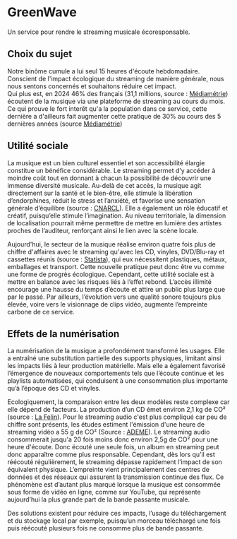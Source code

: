 # GreenWave
Un service pour rendre le streaming musicale écoresponsable.

## Choix du sujet
Notre binôme cumule a lui seul 15 heures d'écoute hebdomadaire. Conscient de l'impact écologique du streaming de manière générale, nous nous sentons concernés et souhaitons réduire cet impact.  
Qui plus est, en 2024 46% des français (31,1 millions, source : [Médiamétrie](https://www.mediametrie.fr/fr/musique-et-medias-un-engouement-tres-fort-du-public-pour-une-offre-multiple)) écoutent de la musique via une plateforme de streaming au cours du mois. Ce qui prouve le fort interêt qu'a la population dans ce service, cette dernière a d'ailleurs fait augmenter cette pratique de 30% au cours des 5 dernières années (source [Médiamétrie](https://www.mediametrie.fr/fr/musique-et-medias-un-engouement-tres-fort-du-public-pour-une-offre-multiple))


## Utilité sociale

La musique est un bien culturel essentiel et son accessibilité élargie constitue un bénéfice considérable. Le streaming permet d’y accéder à moindre coût tout en donnant à chacun la possibilité de découvrir une immense diversité musicale. Au-delà de cet accès, la musique agit directement sur la santé et le bien-être, elle stimule la libération d’endorphines, réduit le stress et l’anxiété, et favorise une sensation générale d’équilibre (source : [CNARCL](https://www.cnracl.retraites.fr/retraite/climats/societe/les-bienfaits-de-la-musique)). Elle a également un rôle éducatif et créatif, puisqu’elle stimule l’imagination. Au niveau territoriale, la dimension de localisation pourrait même permettre de mettre en lumière des artistes proches de l’auditeur, renforçant ainsi le lien avec la scène locale.

Aujourd'hui, le secteur de la musique réalise environ quatre fois plus de chiffre d'affaires avec le streaming qu'avec les CD, vinyles, DVD/Blu-ray et cassettes réunis (source : [Statista](https://fr.statista.com/infographie/31877/evolution-chiffre-musique-enregistree-par-support-physique-streaming/)), qui eux nécessitent plastiques, métaux, emballages et transport. Cette nouvelle pratique peut donc être vu comme une forme de progrès écologique. Cependant, cette utilité sociale est à mettre en balance avec les risques liés à l’effet rebond. L’accès illimité encourage une hausse du temps d’écoute et attire un public plus large que par le passé. Par ailleurs, l’évolution vers une qualité sonore toujours plus élevée, voire vers le visionnage de clips vidéo, augmente l’empreinte carbone de ce service.


## Effets de la numérisation

La numérisation de la musique a profondément transformé les usages. Elle a entraîné une substitution partielle des supports physiques, limitant ainsi les impacts liés à leur production matérielle. Mais elle a également favorisé l’émergence de nouveaux comportements tels que l’écoute continue et les playlists automatisées, qui conduisent à une consommation plus importante qu’à l’époque des CD et vinyles.

Ecologiquement, la comparaison entre les deux modèles reste complexe car elle dépend de facteurs. La production d’un CD émet environ 2,1 kg de CO² (source : [La Felin](https://fede-felin.org/2023/09/19/fiche-pratique-les-bonnes-pratiques-pour-diminuer-limpact-environnemental-de-son-label/?utm_source=chatgpt.com)). Pour le streaming audio c'est plus compliqué car peu de chiffre sont présents, les études estiment l'émission d'une heure de streaming vidéo a 55 g de CO² (Source : [ADEME](https://infos.ademe.fr/magazine-fevrier-2023/faits-et-chiffres/support-physique-vs-numerique-limpact-environnemental-des-services-culturels/?utm_source=chatgpt.com)). Le streaming audio consommerait jusqu'a 20 fois moins donc environ 2,5g de CO² pour une heure d'écoute.
Donc écouté une seule fois, un album en streaming peut donc apparaître comme plus responsable. Cependant, dès lors qu’il est réécouté régulièrement, le streaming dépasse rapidement l’impact de son équivalent physique. L’empreinte vient principalement des centres de données et des réseaux qui assurent la transmission continue des flux. Ce phénomène est d’autant plus marqué lorsque la musique est consommée sous forme de vidéo en ligne, comme sur YouTube, qui représente aujourd’hui la plus grande part de la bande passante musicale.

Des solutions existent pour réduire ces impacts, l’usage du téléchargement et du stockage local par exemple, puisqu’un morceau téléchargé une fois puis réécouté plusieurs fois ne consomme plus de bande passante.

